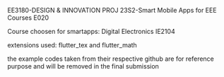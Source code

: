 EE3180-DESIGN & INNOVATION PROJ
23S2-Smart Mobile Apps for EEE Courses E020

Course choosen for smartapps: Digital Electronics IE2104

extensions used: flutter_tex and flutter_math 

the example codes taken from their respective github are for reference purpose and will be removed in the final submission